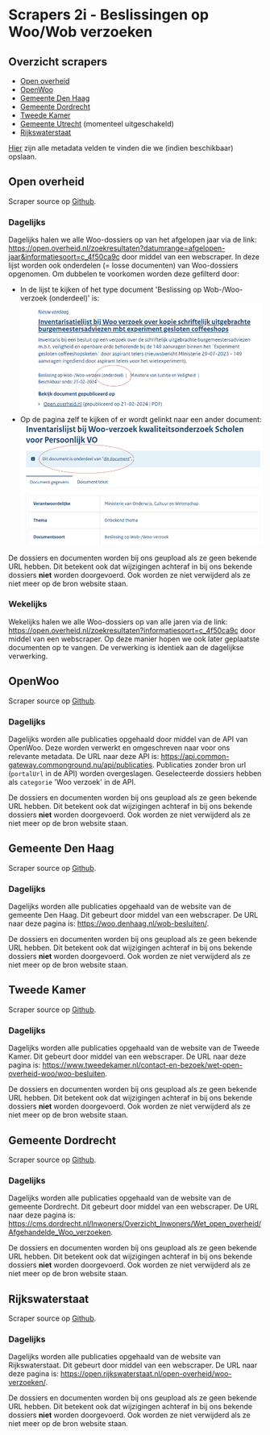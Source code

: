 # Scrapers 2i - Beslissingen op Woo/Wob verzoeken

## Overzicht scrapers
- [Open overheid](https://open.overheid.nl/)
- [OpenWoo](https://openwoo.app/)
- [Gemeente Den Haag](https://denhaag.nl/)
- [Gemeente Dordrecht](https://www.dordrecht.nl/)
- [Tweede Kamer](https://www.tweedekamer.nl/)
- [Gemeente Utrecht](https://www.utrecht.nl/) (momenteel uitgeschakeld)
- [Rijkswaterstaat](https://www.open.rijkswaterstaat.nl/)

[Hier](../SPEC%20MetadataSchema/README.md) zijn alle metadata velden te vinden die we (indien beschikbaar) opslaan.

## Open overheid

Scraper source op [Github](https://github.com/wooverheid/WooScrapers/blob/main/Spiders/SpiderOpenOverheid.py).

### Dagelijks
Dagelijks halen we alle Woo-dossiers op van het afgelopen jaar via de link: https://open.overheid.nl/zoekresultaten?datumrange=afgelopen-jaar&informatiesoort=c_4f50ca9c door middel van een webscraper. In deze lijst worden ook onderdelen (= losse documenten) van Woo-dossiers opgenomen. Om dubbelen te voorkomen worden deze gefilterd door:

- In de lijst te kijken of het type document 'Beslissing op Wob-/Woo-verzoek (onderdeel)' is:
![oo_2i_1](img/filter_oo_2i_1.png)
- Op de pagina zelf te kijken of er wordt gelinkt naar een ander document:
![oo_2i_2](img/filter_oo_2i_2.png)

De dossiers en documenten worden bij ons geupload als ze geen bekende URL hebben. Dit betekent ook dat wijzigingen achteraf in bij ons bekende dossiers **niet** worden doorgevoerd. Ook worden ze niet verwijderd als ze niet meer op de bron website staan.

### Wekelijks
Wekelijks halen we alle Woo-dossiers op van alle jaren via de link: https://open.overheid.nl/zoekresultaten?informatiesoort=c_4f50ca9c door middel van een webscraper. Op deze manier hopen we ook later geplaatste documenten op te vangen. De verwerking is identiek aan de dagelijkse verwerking.

## OpenWoo

Scraper source op [Github](https://github.com/wooverheid/WooScrapers/blob/main/Spiders/SpiderOpenWoo.py).

### Dagelijks
Dagelijks worden alle publicaties opgehaald door middel van de API van OpenWoo. Deze worden verwerkt en omgeschreven naar voor ons relevante metadata. De URL naar deze API is: https://api.common-gateway.commonground.nu/api/publicaties. Publicaties zonder bron url (`portalUrl` in de API) worden overgeslagen. Geselecteerde dossiers hebben als `categorie` 'Woo verzoek' in de API.

De dossiers en documenten worden bij ons geupload als ze geen bekende URL hebben. Dit betekent ook dat wijzigingen achteraf in bij ons bekende dossiers **niet** worden doorgevoerd. Ook worden ze niet verwijderd als ze niet meer op de bron website staan.

## Gemeente Den Haag

Scraper source op [Github](https://github.com/wooverheid/WooScrapers/blob/main/Spiders/SpiderDenHaag.py).

### Dagelijks
Dagelijks worden alle publicaties opgehaald van de website van de gemeente Den Haag. Dit gebeurt door middel van een webscraper. De URL naar deze pagina is: https://woo.denhaag.nl/wob-besluiten/. 

De dossiers en documenten worden bij ons geupload als ze geen bekende URL hebben. Dit betekent ook dat wijzigingen achteraf in bij ons bekende dossiers **niet** worden doorgevoerd. Ook worden ze niet verwijderd als ze niet meer op de bron website staan.

## Tweede Kamer

Scraper source op [Github](https://github.com/wooverheid/WooScrapers/blob/main/Spiders/SpiderTweedeKamer.py).

### Dagelijks
Dagelijks worden alle publicaties opgehaald van de website van de Tweede Kamer. Dit gebeurt door middel van een webscraper. De URL naar deze pagina is: https://www.tweedekamer.nl/contact-en-bezoek/wet-open-overheid-woo/woo-besluiten.

De dossiers en documenten worden bij ons geupload als ze geen bekende URL hebben. Dit betekent ook dat wijzigingen achteraf in bij ons bekende dossiers **niet** worden doorgevoerd. Ook worden ze niet verwijderd als ze niet meer op de bron website staan.

## Gemeente Dordrecht

Scraper source op [Github](https://github.com/wooverheid/WooScrapers/blob/main/Spiders/SpiderDordrecht.py).

### Dagelijks
Dagelijks worden alle publicaties opgehaald van de website van de gemeente Dordrecht. Dit gebeurt door middel van een webscraper. De URL naar deze pagina is: https://cms.dordrecht.nl/Inwoners/Overzicht_Inwoners/Wet_open_overheid/Afgehandelde_Woo_verzoeken. 

De dossiers en documenten worden bij ons geupload als ze geen bekende URL hebben. Dit betekent ook dat wijzigingen achteraf in bij ons bekende dossiers **niet** worden doorgevoerd. Ook worden ze niet verwijderd als ze niet meer op de bron website staan.

## Rijkswaterstaat

Scraper source op [Github](https://github.com/wooverheid/WooScrapers/blob/main/Spiders/SpiderRijkswaterstaat.py).

### Dagelijks
Dagelijks worden alle publicaties opgehaald van de website van Rijkswaterstaat. Dit gebeurt door middel van een webscraper. De URL naar deze pagina is: https://open.rijkswaterstaat.nl/open-overheid/woo-verzoeken/. 

De dossiers en documenten worden bij ons geupload als ze geen bekende URL hebben. Dit betekent ook dat wijzigingen achteraf in bij ons bekende dossiers **niet** worden doorgevoerd. Ook worden ze niet verwijderd als ze niet meer op de bron website staan.